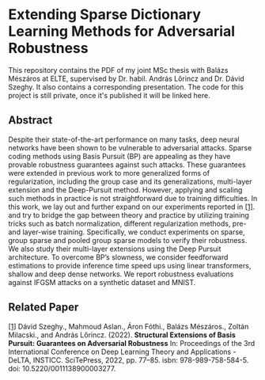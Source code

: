 # Extending Sparse Dictionary Learning Methods for Adversarial Robustness

This repository contains the PDF of my joint MSc thesis with Balázs Mészáros at ELTE, supervised by Dr. habil. András Lőrincz and Dr. Dávid Szeghy. It also contains a corresponding presentation. The code for this project is still private, once it's published it will be linked here.

## Abstract

Despite their state-of-the-art performance on many tasks, deep neural networks have been shown to be vulnerable to adversarial attacks. Sparse coding methods using Basis Pursuit (BP) are appealing as they have provable robustness guarantees against such attacks. These guarantees were extended in previous work to more generalized forms of regularization, including the group case and its generalizations, multi-layer extension and the Deep-Pursuit method. However, applying and scaling such methods in practice is not straightforward due to training difficulties. In this work, we lay out and further expand on our experiments reported in [[1]](#1). and try to bridge the gap between theory and practice by utilizing training tricks such as batch normalization, different regularization methods, pre- and layer-wise training. Specifically, we conduct experiments on sparse, group sparse and pooled group sparse models to verify their robustness. We also study their multi-layer extensions using the Deep Pursuit architecture. To overcome BP’s slowness, we consider feedforward estimations to provide inference time speed ups using linear transformers, shallow and deep dense networks. We report robustness evaluations against IFGSM attacks on a synthetic dataset and MNIST.

## Related Paper

<a id="1" href="https://www.scitepress.org/Papers/2022/111389/111389.pdf">[1]</a> 
Dávid Szeghy., Mahmoud Aslan., Áron Fóthi., Balázs Mészáros., Zoltán Milacski., and András Lőrincz. (2022). 
**Structural Extensions of Basis Pursuit: Guarantees on Adversarial Robustness**
In: Proceedings of the 3rd International Conference on Deep Learning Theory and Applications - DeLTA, INSTICC. SciTePress, 2022, pp. 77–85. isbn: 978-989-758-584-5. doi: 10.5220/0011138900003277.
